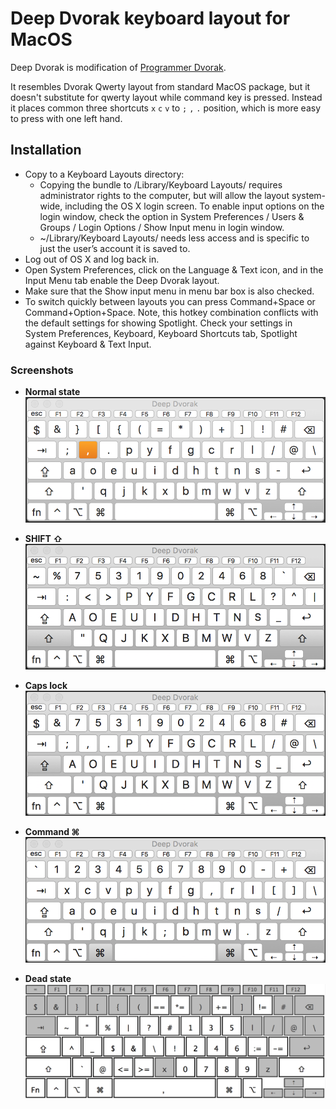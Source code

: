 Deep Dvorak keyboard layout for MacOS
===========

Deep Dvorak is modification of [Programmer Dvorak](http://www.kaufmann.no/roland/dvorak/index.html).

It resembles Dvorak Qwerty layout from standard MacOS package, but it doesn't substitute for qwerty layout while command key is pressed.
Instead it places common three shortcuts `x` `c` `v` to `;` `,` `.` position, which is more easy to press with one left hand.

## Installation

 * Copy to a Keyboard Layouts directory:
   * Copying the bundle to /Library/Keyboard Layouts/ requires administrator rights to the computer, but will allow the layout system-wide, including the OS X login screen. To enable input options on the login window, check the option in System Preferences / Users & Groups / Login Options / Show Input menu in login window.
	* ~/Library/Keyboard Layouts/ needs less access and is specific to just the user’s account it is saved to.
 * Log out of OS X and log back in.
 * Open System Preferences, click on the Language & Text icon, and in the Input Menu tab enable the Deep Dvorak layout.
 * Make sure that the Show input menu in menu bar box is also checked.
 * To switch quickly between layouts you can press Command+Space or Command+Option+Space. Note, this hotkey combination conflicts with the default settings for showing Spotlight. Check your settings in System Preferences, Keyboard, Keyboard Shortcuts tab, Spotlight against Keyboard & Text Input.

### Screenshots

* **Normal state**
![Normal state](screenshots/normal.png)

* **SHIFT ⇧**
![Shift state](screenshots/shift.png)

* **Caps lock**
![Shift state](screenshots/caps.png)

* **Command ⌘**
![Command state](screenshots/cmd.png)

* **Dead state**
![Dead state](screenshots/dead.png)
